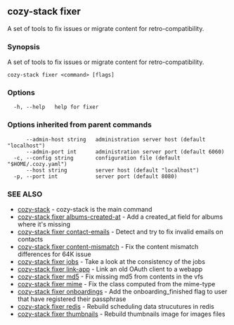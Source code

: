 ## cozy-stack fixer

A set of tools to fix issues or migrate content for retro-compatibility.

### Synopsis

A set of tools to fix issues or migrate content for retro-compatibility.

```
cozy-stack fixer <command> [flags]
```

### Options

```
  -h, --help   help for fixer
```

### Options inherited from parent commands

```
      --admin-host string   administration server host (default "localhost")
      --admin-port int      administration server port (default 6060)
  -c, --config string       configuration file (default "$HOME/.cozy.yaml")
      --host string         server host (default "localhost")
  -p, --port int            server port (default 8080)
```

### SEE ALSO

* [cozy-stack](cozy-stack.md)	 - cozy-stack is the main command
* [cozy-stack fixer albums-created-at](cozy-stack_fixer_albums-created-at.md)	 - Add a created_at field for albums where it's missing
* [cozy-stack fixer contact-emails](cozy-stack_fixer_contact-emails.md)	 - Detect and try to fix invalid emails on contacts
* [cozy-stack fixer content-mismatch](cozy-stack_fixer_content-mismatch.md)	 - Fix the content mismatch differences for 64K issue
* [cozy-stack fixer jobs](cozy-stack_fixer_jobs.md)	 - Take a look at the consistency of the jobs
* [cozy-stack fixer link-app](cozy-stack_fixer_link-app.md)	 - Link an old OAuth client to a webapp
* [cozy-stack fixer md5](cozy-stack_fixer_md5.md)	 - Fix missing md5 from contents in the vfs
* [cozy-stack fixer mime](cozy-stack_fixer_mime.md)	 - Fix the class computed from the mime-type
* [cozy-stack fixer onboardings](cozy-stack_fixer_onboardings.md)	 - Add the onboarding_finished flag to user that have registered their passphrase
* [cozy-stack fixer redis](cozy-stack_fixer_redis.md)	 - Rebuild scheduling data strucutures in redis
* [cozy-stack fixer thumbnails](cozy-stack_fixer_thumbnails.md)	 - Rebuild thumbnails image for images files

